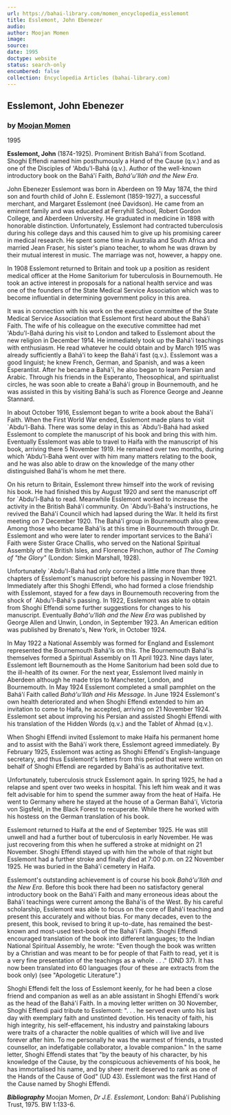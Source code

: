 ```yaml
---
url: https://bahai-library.com/momen_encyclopedia_esslemont
title: Esslemont, John Ebenezer
audio: 
author: Moojan Momen
image: 
source: 
date: 1995
doctype: website
status: search-only
encumbered: false
collection: Encyclopedia Articles (bahai-library.com)
---
```



## Esslemont, John Ebenezer

### by [Moojan Momen](https://bahai-library.com/author/Moojan+Momen)

1995


**Esslemont, John** (1874-1925). Prominent British Bahá'í from Scotland. Shoghi Effendi named him posthumously a Hand of the Cause (q.v.) and as one of the Disciples of 'Abdu'l-Bahá (q.v.). Author of the well-known introductory book on the Bahá'í Faith, _Bahá'u'lláh and the New Era_.  

John Ebenezer Esslemont was born in Aberdeen on 19 May 1874, the third son and fourth child of John E. Esslemont (1859-1927), a successful merchant, and Margaret Esslemont (neé Davidson). He came from an eminent family and was educated at Ferryhill School, Robert Gordon College, and Aberdeen University. He graduated in medicine in 1898 with honorable distinction. Unfortunately, Esslemont had contracted tuberculosis during his college days and this caused him to give up his promising career in medical research. He spent some time in Australia and South Africa and married Jean Fraser, his sister's piano teacher, to whom he was drawn by their mutual interest in music. The marriage was not, however, a happy one.

In 1908 Esslemont returned to Britain and took up a position as resident medical officer at the Home Sanitorium for tuberculosis in Bournemouth. He took an active interest in proposals for a national health service and was one of the founders of the State Medical Service Association which was to become influential in determining government policy in this area.

It was in connection with his work on the executive committee of the State Medical Service Association that Esslemont first heard about the Bahá'í Faith. The wife of his colleague on the executive committee had met 'Abdu'l-Bahá during his visit to London and talked to Esslemont about the new religion in December 1914. He immediately took up the Bahá'í teachings with enthusiasm. He read whatever he could obtain and by March 1915 was already sufficiently a Bahá'í to keep the Bahá'í fast (q.v.). Esslemont was a good linguist; he knew French, German, and Spanish, and was a keen Esperantist. After he became a Bahá'í, he also began to learn Persian and Arabic. Through his friends in the Esperanto, Theosophical, and spiritualist circles, he was soon able to create a Bahá'í group in Bournemouth, and he was assisted in this by visiting Bahá'ís such as Florence George and Jeanne Stannard.

In about October 1916, Esslemont began to write a book about the Bahá'í Faith. When the First World War ended, Esslemont made plans to visit \`Abdu'l-Bahá. There was some delay in this as \`Abdu'l-Bahá had asked Esslemont to complete the manuscript of his book and bring this with him. Eventually Esslemont was able to travel to Haifa with the manuscript of his book, arriving there 5 November 1919. He remained over two months, during which 'Abdu'l-Bahá went over with him many matters relating to the book, and he was also able to draw on the knowledge of the many other distinguished Bahá'ís whom he met there.

On his return to Britain, Esslemont threw himself into the work of revising his book. He had finished this by August 1920 and sent the manuscript off for \`Abdu'l-Bahá to read. Meanwhile Esslemont worked to increase the activity in the British Bahá'í community. On \`Abdu'l-Bahá's instructions, he revived the Bahá'í Council which had lapsed during the War. It held its first meeting on 7 December 1920. The Bahá'í group in Bournemouth also grew. Among those who became Bahá'ís at this time in Bournemouth through Dr. Esslemont and who were later to render important services to the Bahá'í Faith were Sister Grace Challis, who served on the National Spiritual Assembly of the British Isles, and Florence Pinchon, author of _The Coming of "the Glory"_ (London: Simkin Marshall, 1928).

Unfortunately \`Abdu'l-Bahá had only corrected a little more than three chapters of Esslemont's manuscript before his passing in November 1921. Immediately after this Shoghi Effendi, who had formed a close friendship with Esslemont, stayed for a few days in Bournemouth recovering from the shock of \`Abdu'l-Bahá's passing. In 1922, Esslemont was able to obtain from Shoghi Effendi some further suggestions for changes to his manuscript. Eventually _Bahá'u'lláh and the New Era_ was published by George Allen and Unwin, London, in September 1923. An American edition was published by Brenato's, New York, in October 1924.

In May 1922 a National Assembly was formed for England and Esslemont represented the Bournemouth Bahá'ís on this. The Bournemouth Bahá'ís themselves formed a Spiritual Assembly on 11 April 1923. Nine days later, Esslemont left Bournemouth as the Home Sanitorium had been sold due to the ill-health of its owner. For the next year, Esslemont lived mainly in Aberdeen although he made trips to Manchester, London, and Bournemouth. In May 1924 Esslemont completed a small pamphlet on the Bahá'í Faith called _Bahá'u'lláh and His Message_. In June 1924 Esslemont's own health deteriorated and when Shoghi Effendi extended to him an invitation to come to Haifa, he accepted, arriving on 21 November 1924. Esslemont set about improving his Persian and assisted Shoghi Effendi with his translation of the Hidden Words (q.v.) and the Tablet of Ahmad (q.v.).

When Shoghi Effendi invited Esslemont to make Haifa his permanent home and to assist with the Bahá'í work there, Esslemont agreed immediately. By February 1925, Esslemont was acting as Shoghi Effendi's English-language secretary, and thus Esslemont's letters from this period that were written on behalf of Shoghi Effendi are regarded by Bahá'ís as authoritative text.

Unfortunately, tuberculosis struck Esslemont again. In spring 1925, he had a relapse and spent over two weeks in hospital. This left him weak and it was felt advisable for him to spend the summer away from the heat of Haifa. He went to Germany where he stayed at the house of a German Bahá'í, Victoria von Sigsfeld, in the Black Forest to recuperate. While there he worked with his hostess on the German translation of his book.

Esslemont returned to Haifa at the end of September 1925. He was still unwell and had a further bout of tuberculosis in early November. He was just recovering from this when he suffered a stroke at midnight on 21 November. Shoghi Effendi stayed up with him the whole of that night but Esslemont had a further stroke and finally died at 7:00 p.m. on 22 November 1925. He was buried in the Bahá'í cemetery in Haifa.

Esslemont's outstanding achievement is of course his book _Bahá'u'lláh and the New Era_. Before this book there had been no satisfactory general introductory book on the Bahá'í Faith and many erroneous ideas about the Bahá'í teachings were current among the Bahá'ís of the West. By his careful scholarship, Esslemont was able to focus on the core of Bahá'í teaching and present this accurately and without bias. For many decades, even to the present, this book, revised to bring it up-to-date, has remained the best-known and most-used text-book of the Bahá'í Faith. Shoghi Effendi encouraged translation of the book into different languages; to the Indian National Spiritual Assembly, he wrote: "Even though the book was written by a Christian and was meant to be for people of that Faith to read, yet it is a very fine presentation of the teachings as a whole . . ." (DND 37). It has now been translated into 60 languages (four of these are extracts from the book only) (see "Apologetic Literature".)

Shoghi Effendi felt the loss of Esslemont keenly, for he had been a close friend and companion as well as an able assistant in Shoghi Effendi's work as the head of the Bahá'í Faith. In a moving letter written on 30 November, Shoghi Effendi paid tribute to Esslemont: ". . . he served even unto his last day with exemplary faith and unstinted devotion. His tenacity of faith, his high integrity, his self-effacement, his industry and painstaking labours were traits of a character the noble qualities of which will live and live forever after him. To me personally he was the warmest of friends, a trusted counsellor, an indefatigable collaborator, a lovable companion." In the same letter, Shoghi Effendi states that "by the beauty of his character, by his knowledge of the Cause, by the conspicuous achievements of his book, he has immortalised his name, and by sheer merit deserved to rank as one of the Hands of the Cause of God" (UD 43). Esslemont was the first Hand of the Cause named by Shoghi Effendi.  

**_Bibliography_** Moojan Momen, _Dr J.E. Esslemont_, London: Bahá'í Publishing Trust, 1975. BW 1:133-6.